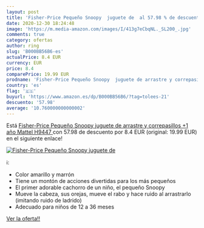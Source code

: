```yaml
---
layout: post
title: 'Fisher-Price Pequeño Snoopy  juguete de  al 57.98 % de descuento'
date: 2020-12-30 18:24:48
image: 'https://m.media-amazon.com/images/I/413g7eCbqNL._SL200_.jpg'
comments: true
category: ofertas
author: ring
slug: 'B000BB56B6-es'
actualPrice: 8.4 EUR
currency: EUR
price: 8.4
comparePrice: 19.99 EUR
prodname: 'Fisher-Price Pequeño Snoopy  juguete de arrastre y correpasillos +1 año  Mattel H9447 '
country: 'es'
flag: '🇪🇸'
buyurl: 'https://www.amazon.es/dp/B000BB56B6/?tag=tolees-21'
descuento: '57.98'
average: '10.760000000000002'
---
```


Está [Fisher-Price Pequeño Snoopy  juguete de arrastre y correpasillos +1 año  Mattel H9447 ](https://www.amazon.es/dp/B000BB56B6/?tag=tolees-21) con 57.98 de descuento por 8.4 EUR (original: 19.99 EUR) en el siguiente enlace!

[![Fisher-Price Pequeño Snoopy  juguete de ](https://m.media-amazon.com/images/I/413g7eCbqNL._SL200_.jpg)](https://www.amazon.es/dp/B000BB56B6/?tag=tolees-21)

ℹ️:

- Color amarillo y marrón
- Tiene un montón de acciones divertidas para los más pequeños
- El primer adorable cachorro de un niño, el pequeño Snoopy
- Mueve la cabeza, sus orejas, mueve el rabo y hace ruido al arrastrarlo (imitando ruido de ladrido)
- Adecuado para niños de 12 a 36 meses

[Ver la oferta!!](https://www.amazon.es/dp/B000BB56B6/?tag=tolees-21)
